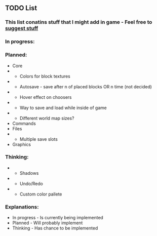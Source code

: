 ## TODO List
### This list conatins stuff that I might add in game - Feel free to [suggest stuff](https://github.com/Mikicrepstudios/Random-SDL-Game/blob/master/CONTRIBUTING.md)

### In progress:

### Planned:
- Core
- - Colors for block textures
- - Autosave - save after n of placed blocks OR n time (not decided)
- - Hover effect on choosers
- - Way to save and load while inside of game
- - Different world map sizes?
- Commands
- Files
- - Multiple save slots
- Graphics

### Thinking:
- - Shadows
- - Undo/Redo
- - Custom color pallete

### Explanations:
- In progress - Is currently being implemented
- Planned     - Will probably implement
- Thinking    - Has chance to be implemented

